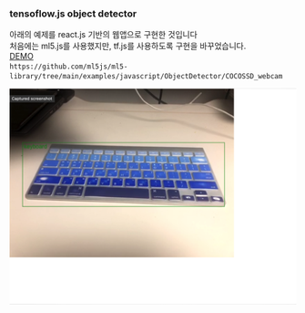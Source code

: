 ### tensoflow.js object detector

아래의 예제를 react.js 기반의 웹앱으로 구현한 것입니다  
처음에는 ml5.js를 사용했지만, tf.js를 사용하도록 구현을 바꾸었습니다.  
[DEMO](https://shoveller.github.io/object_detector/index.html)  
`https://github.com/ml5js/ml5-library/tree/main/examples/javascript/ObjectDetector/COCOSSD_webcam`  

![키보드](./keyboard.png)
